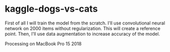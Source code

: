 # kaggle-dogs-vs-cats

First of all I will train the model from the scratch. I'll use convolutional neural network on 2000 items without regularization. This will create a reference point. Then, I'll use data augmentation to increase accuracy of the model.

Processing on MacBook Pro 15 2018
